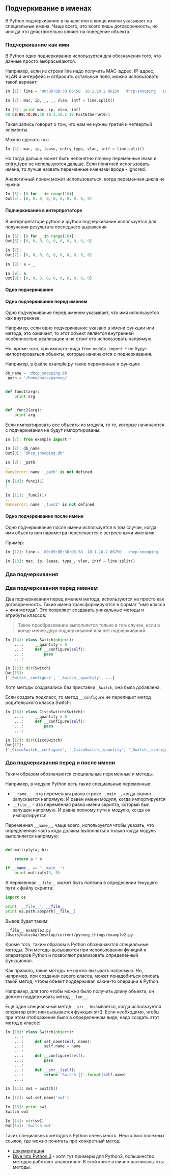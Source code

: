 ## Подчеркивание в именах

В Python подчеркивание в начале или в конце имени указывает на специальные имена.
Чаще всего, это всего лишь договоренность, но иногда это действительно влияет на поведение объекта.

### Подчеркивание как имя

В Python одно подчеркивание используется для обозначения того, что данные просто выбрасываются.

Например, если из строки line надо получить MAC-адрес, IP-адрес, VLAN и интерфейс и отбросить остальные поля, можно использовать такой вариант:
```python
In [1]: line = '00:09:BB:3D:D6:58  10.1.10.2 86250   dhcp-snooping   10  FastEthernet0/1'

In [2]: mac, ip, _, _, vlan, intf = line.split()

In [3]: print mac, ip, vlan, intf
00:09:BB:3D:D6:58 10.1.10.2 10 FastEthernet0/1
```

Такая запись говорит о том, что нам не нужны третий и четвертый элементы.

Можно сделать так:
```python
In [4]: mac, ip, lease, entry_type, vlan, intf = line.split()
```

Но тогда дальше может быть непонятно почему переменные lease и entry_type не используются дальше.
Если понятней использовать имена, то лучше назвать переменные именами вроде - ignored.

Аналогичный прием может использоваться, когда переменная цикла не нужна:
```python
In [5]: [0 for _ in range(10)]
Out[5]: [0, 0, 0, 0, 0, 0, 0, 0, 0, 0]
```

#### Подчеркивание в интерпретаторе

В интерпретаторе python и ipython подчеркивание используется для получения результата последнего выражения
```python
In [6]: [0 for _ in range(10)]
Out[6]: [0, 0, 0, 0, 0, 0, 0, 0, 0, 0]

In [7]: _
Out[7]: [0, 0, 0, 0, 0, 0, 0, 0, 0, 0]

In [8]: a = _

In [9]: a
Out[9]: [0, 0, 0, 0, 0, 0, 0, 0, 0, 0]
```

#### Одно подчеркивание

#### Одно подчеркивание перед именем

Одно подчеркивание перед именем указывает, что имя используется как внутреннее.

Например, если одно подчеркивание указано в имени функции или метода, это означает, то этот объект является внутренней особенностью реализации и не стоит его использовать напрямую.

Но, кроме того, при импорте вида ```from module import *``` не будут импортироваться объекты, которые начинаются с подчеркивания.

Например, в файле example.py такие переменные и функции:
```python
db_name = 'dhcp_snooping.db'
_path = '/home/nata/pyneng/'


def func1(arg):
    print arg


def _func2(arg):
    print arg
```

Если импортировать все объекты из модуля, то те, которые начинаются с подчеркивания не будут импортированы:
```python
In [7]: from example import *

In [8]: db_name
Out[8]: 'dhcp_snooping.db'

In [9]: _path
...
NameError: name '_path' is not defined

In [10]: func1(1)
1

In [11]: _func2(1)
...
NameError: name '_func2' is not defined
```

#### Одно подчеркивание после имени

Одно подчеркивание после имени используется в том случае, когда имя объекта или параметра пересекается с встроенными именами.

Пример:
```python
In [12]: line = '00:09:BB:3D:D6:58  10.1.10.2 86250   dhcp-snooping   10  FastEthernet0/1'

In [13]: mac, ip, lease, type_, vlan, intf = line.split()
```

### Два подчеркивания

### Два подчеркивания перед именем

Два подчеркивания перед именем метода, используются не просто как договоренность.
Такие имена трансформируются в формат "имя класса + имя метода".
Это позволяет создавать уникальные методы и атрибуты классов.

> Такое преобразование выполняется только в том случае, если в конце менее двух подчеркиваний или нет подчеркиваний.

```python
In [14]: class Switch(object):
    ...:     __quantity = 0
    ...:     def __configure(self):
    ...:         pass
    ...:

In [15]: dir(Switch)
Out[15]:
['_Switch__configure', '_Switch__quantity', ...]
```

Хотя методы создавались без приставки ```_Switch```, она была добавлена.

Если создать подкласс, то метод ```__configure``` не перепишет метод родительского класса Switch:
```python
In [16]: class CiscoSwitch(Switch):
    ...:     __quantity = 0
    ...:     def __configure(self):
    ...:         pass
    ...:

In [17]: dir(CiscoSwitch)
Out[17]:
['_CiscoSwitch__configure', '_CiscoSwitch__quantity', '_Switch__configure', '_Switch__quantity', ...]
```

### Два подчеркивания перед и после имени

Таким образом обозначаются специальные переменные и методы.

Например, в модуле Python есть такие специальные переменные:
* ```__name__``` - эта переменная равна строке ```__main__```, когда скрипт запускается напрямую. И равен имени модуля, когда импортируется
* ```__file__``` - эта переменная равна имени скрипта, который был запущен напрямую. И равна полному пути к модулю, когда он импортируется

Переменная ```__name__```, чаще всего, используется чтобы указать, что определенная часть кода должна выполняться только когда модуль выполняется напрямую:
```python

def multiply(a, b):

    return a * b

if __name__ == "__main__":
    print multiply(3, 5)
```

А переменная ```__file__``` может быть полезна в определении текущего пути к файлу скрипта:
```python
import os

print '__file__', __file__
print os.path.abspath(__file__)
```

Вывод будет таким:
```
__file__ example2.py
/Users/natasha/Desktop/current/pyneng_things/example2.py
```


Кроме того, таким образом в Python обозначаются специальные методы.
Эти методы вызываются при использовании функций и операторов Python и позволяют реализовать определенный функционал.

Как правило, такие методы не нужно вызывать напрямую.
Но, например, при создании своего класса, может понадобиться описать такой метод, чтобы объект поддерживал какие-то операции в Python.

Например, для того чтобы можно было получить длину объекта, он должен поддерживать метод ```__len__```.

Ещё один специальный метод ```__str__``` вызывается, когда используется оператор print или вызывается функция str().
Если необходимо, чтобы при этом отображение было в определенном виде, надо создать этот метод в классе:
```python
In [10]: class Switch(object):
    ...:
    ...:     def set_name(self, name):
    ...:         self.name = name
    ...:
    ...:     def __configure(self):
    ...:         pass
    ...:
    ...:     def __str__(self):
    ...:         return 'Switch {}'.format(self.name)
    ...:

In [11]: sw1 = Switch()

In [12]: sw1.set_name('sw1')

In [13]: print sw1
Switch sw1

In [14]: str(sw1)
Out[14]: 'Switch sw1'
```


Таких специальных методов в Python очень много.
Несколько полезных ссылок, где можно почитать про конкретный метод:
* [документация](https://docs.python.org/2.7/reference/datamodel.html#specialnames)
* [Dive Into Python 3](http://www.diveintopython3.net/special-method-names.html) - хотя тут примеры для Python3, большинство методов работают аналогично. В этой книге отлично расписаны эты методы.

